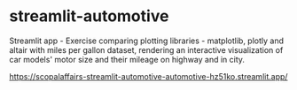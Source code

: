 # streamlit-automotive

Streamlit app - Exercise comparing plotting libraries - matplotlib, plotly and altair
with miles per gallon dataset, rendering an interactive visualization of car models' motor size and their mileage on highway and in city.

https://scopalaffairs-streamlit-automotive-automotive-hz51ko.streamlit.app/
